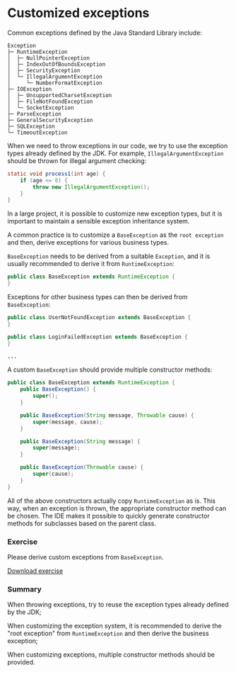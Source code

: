 <!-- TRANSLATED by md-translate -->
# Customized exceptions

Common exceptions defined by the Java Standard Library include:

```ascii
Exception
├─ RuntimeException
│  ├─ NullPointerException
│  ├─ IndexOutOfBoundsException
│  ├─ SecurityException
│  └─ IllegalArgumentException
│     └─ NumberFormatException
├─ IOException
│  ├─ UnsupportedCharsetException
│  ├─ FileNotFoundException
│  └─ SocketException
├─ ParseException
├─ GeneralSecurityException
├─ SQLException
└─ TimeoutException
```

When we need to throw exceptions in our code, we try to use the exception types already defined by the JDK. For example, `IllegalArgumentException` should be thrown for illegal argument checking:

```java
static void process1(int age) {
    if (age <= 0) {
        throw new IllegalArgumentException();
    }
}
```

In a large project, it is possible to customize new exception types, but it is important to maintain a sensible exception inheritance system.

A common practice is to customize a `BaseException` as the `root exception` and then, derive exceptions for various business types.

`BaseException` needs to be derived from a suitable `Exception`, and it is usually recommended to derive it from `RuntimeException`:

```java
public class BaseException extends RuntimeException {
}
```

Exceptions for other business types can then be derived from `BaseException`:

```java
public class UserNotFoundException extends BaseException {
}

public class LoginFailedException extends BaseException {
}

...
```

A custom `BaseException` should provide multiple constructor methods:

```java
public class BaseException extends RuntimeException {
    public BaseException() {
        super();
    }

    public BaseException(String message, Throwable cause) {
        super(message, cause);
    }

    public BaseException(String message) {
        super(message);
    }

    public BaseException(Throwable cause) {
        super(cause);
    }
}
```

All of the above constructors actually copy `RuntimeException` as is. This way, when an exception is thrown, the appropriate constructor method can be chosen. The IDE makes it possible to quickly generate constructor methods for subclasses based on the parent class.

### Exercise

Please derive custom exceptions from `BaseException`.

[Download exercise](exception-custom.zip)

### Summary

When throwing exceptions, try to reuse the exception types already defined by the JDK;

When customizing the exception system, it is recommended to derive the "root exception" from `RuntimeException` and then derive the business exception;

When customizing exceptions, multiple constructor methods should be provided.